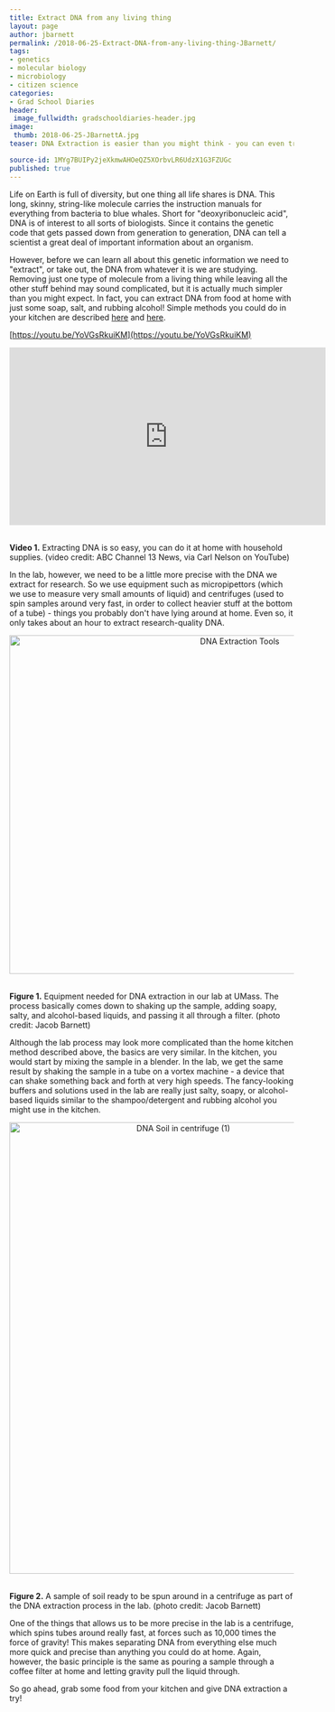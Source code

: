 ```yaml
---
title: Extract DNA from any living thing
layout: page
author: jbarnett
permalink: /2018-06-25-Extract-DNA-from-any-living-thing-JBarnett/
tags:
- genetics
- molecular biology
- microbiology
- citizen science
categories:
- Grad School Diaries
header:
 image_fullwidth: gradschooldiaries-header.jpg
image:
 thumb: 2018-06-25-JBarnettA.jpg
teaser: DNA Extraction is easier than you might think - you can even try it in your kitchen at home!

source-id: 1MYg7BUIPy2jeXkmwAHOeQZ5XOrbvLR6UdzX1G3FZUGc
published: true
---
```

Life on Earth is full of diversity, but one thing all life shares is DNA. This long, skinny, string-like molecule carries the instruction manuals for everything from bacteria to blue whales. Short for "deoxyribonucleic acid", DNA is of interest to all sorts of biologists. Since it contains the genetic code that gets passed down from generation to generation, DNA can tell a scientist a great deal of important information about an organism. 

However, before we can learn all about this genetic information we need to "extract", or take out, the DNA from whatever it is we are studying. Removing just one type of molecule from a living thing while leaving all the other stuff behind may sound complicated, but it is actually much simpler than you might expect. In fact, you can extract DNA from food at home with just some soap, salt, and rubbing alcohol! Simple methods you could do in your kitchen are described [here](http://sciencecafe.org/content/extract-dna-from-fruit/) and [here](http://learn.genetics.utah.edu/content/labs/extraction/howto/).  

[https://youtu.be/YoVGsRkuiKM](https://youtu.be/YoVGsRkuiKM)

<center><iframe width="560" height="315" src="https://www.youtube.com/embed/YoVGsRkuiKM?rel=0" frameborder="0" allow="autoplay; encrypted-media" allowfullscreen></iframe></center><br>

**Video 1.** Extracting DNA is so easy, you can do it at home with household supplies. (video credit: ABC Channel 13 News, via Carl Nelson on YouTube)

In the lab, however, we need to be a little more precise with the DNA we extract for research. So we use equipment such as micropipettors (which we use to measure very small amounts of liquid) and centrifuges (used to spin samples around very fast, in order to collect heavier stuff at the bottom of a tube) - things you probably don't have lying around at home. Even so, it only takes about an hour to extract research-quality DNA. 

<center><a data-flickr-embed="true"  href="https://www.flickr.com/photos/139839751@N06/24948606537/in/dateposted-friend/" title="DNA Extraction Tools"><img src="https://farm5.staticflickr.com/4609/24948606537_2db6615d8d_c.jpg" width="800" height="600" alt="DNA Extraction Tools"></a><script async src="//embedr.flickr.com/assets/client-code.js" charset="utf-8"></script></center><br>

**Figure 1.** Equipment needed for DNA extraction in our lab at UMass. The process basically comes down to shaking up the sample, adding soapy, salty, and alcohol-based liquids, and passing it all through a filter. (photo credit: Jacob Barnett)

Although the lab process may look more complicated than the home kitchen method described above, the basics are very similar. In the kitchen, you would start by mixing the sample in a blender. In the lab, we get the same result by shaking the sample in a tube on a vortex machine - a device that can shake something back and forth at very high speeds. The fancy-looking buffers and solutions used in the lab are really just salty, soapy, or alcohol-based liquids similar to the shampoo/detergent and rubbing alcohol you might use in the kitchen.  

<center><a data-flickr-embed="true"  href="https://www.flickr.com/photos/139839751@N06/28040145559/in/dateposted-friend/" title="DNA Soil in centrifuge (1)"><img src="https://farm5.staticflickr.com/4648/28040145559_5aef6f6f52_c.jpg" width="600" height="800" alt="DNA Soil in centrifuge (1)"></a><script async src="//embedr.flickr.com/assets/client-code.js" charset="utf-8"></script></center><br>

**Figure 2.** A sample of soil ready to be spun around in a centrifuge as part of the DNA extraction process in the lab. (photo credit: Jacob Barnett)

One of the things that allows us to be more precise in the lab is a centrifuge, which spins tubes around really fast, at forces such as 10,000 times the force of gravity! This makes separating DNA from everything else much more quick and precise than anything you could do at home. Again, however, the basic principle is the same as pouring a sample through a coffee filter at home and letting gravity pull the liquid through. 

So go ahead, grab some food from your kitchen and give DNA extraction a try!  

